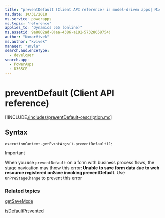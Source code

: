 ```yaml
---
title: "preventDefault (Client API reference) in model-driven apps| MicrosoftDocs"
ms.date: 10/31/2018
ms.service: powerapps
ms.topic: "reference"
applies_to: "Dynamics 365 (online)"
ms.assetid: 9a8802ad-80aa-4386-a192-573280587546
author: "KumarVivek"
ms.author: "kvivek"
manager: "amyla"
search.audienceType: 
  - developer
search.app: 
  - PowerApps
  - D365CE
---
```

# preventDefault (Client API reference)



[!INCLUDE[./includes/preventDefault-description.md](./includes/preventDefault-description.md)]

## Syntax

`executionContext.getEventArgs().preventDefault();`

>[!IMPORTANT]
>When you use `preventDefault` on a form with business process flows, the stage navigation may throw this error: **Unable to save form data due to web resource registered onSave invoking preventDefault**. Use `OnPreStageChange` to prevent this error. 

### Related topics

[getSaveMode](getSaveMode.md)

[isDefaultPrevented](isDefaultPrevented.md)



